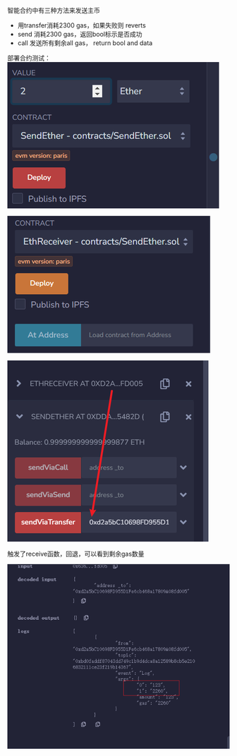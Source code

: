 智能合约中有三种方法来发送主币

- 用transfer消耗2300 gas，如果失败则 reverts 
- send 消耗2300 gas，返回bool标示是否成功
- call  发送所有剩余all gas， return bool and data 

部署合约测试：
![image-20231127154735601](assets\image-20231127154735601.png)

![image-20231127154756180](assets\image-20231127154756180.png)



![image-20231129180601962](assets\image-20231129180601962.png)

触发了receive函数，回退，可以看到剩余gas数量

![image-20231129180712808](assets\image-20231129180712808.png)